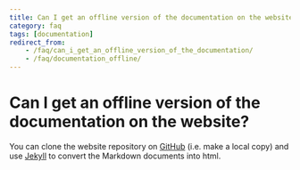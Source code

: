 ```yaml
---
title: Can I get an offline version of the documentation on the website?
category: faq
tags: [documentation]
redirect_from:
    - /faq/can_i_get_an_offline_version_of_the_documentation/
    - /faq/documentation_offline/
---
```


# Can I get an offline version of the documentation on the website?

You can clone the website repository on [GitHub](https://github.com/fieldtrip/website) (i.e. make a local copy) and use [Jekyll](https://jekyllrb.com) to convert the Markdown documents into html.
